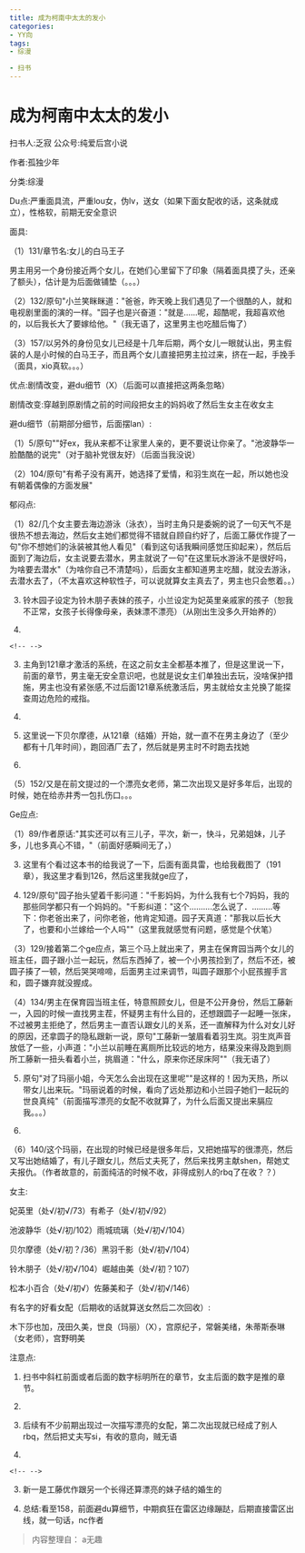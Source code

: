 ```yaml
---
title: 成为柯南中太太的发小
categories:
- YY向
tags:
- 综漫

- 扫书
---
```

# 成为柯南中太太的发小
扫书人:乏寂 公众号:纯爱后宫小说

作者:孤独少年

分类:综漫

Du点:严重面具流，严重lou女，伪lv，送女（如果下面女配收的话，这条就成立），性格软，前期无安全意识

面具:

（1）131/章节名:女儿的白马王子

男主用另一个身份接近两个女儿，在她们心里留下了印象（隔着面具摸了头，还亲了额头），估计是为后面做铺垫（。。。）

（2）132/原句"小兰笑眯眯道："爸爸，昨天晚上我们遇见了一个很酷的人，就和电视剧里面的演的一样。"园子也是兴奋道："就是......呢，超酷呢，我超喜欢他的，以后我长大了要嫁给他。"（我无语了，这里男主也吃醋后悔了）

（3）157/以另外的身份见女儿已经是十几年后期，两个女儿一眼就认出，男主假装的人是小时候的白马王子，而且两个女儿直接把男主拉过来，挤在一起，手挽手（面具，xio真软。。。）

优点:剧情改变，避du细节（X）（后面可以直接把这两条忽略）

剧情改变:穿越到原剧情之前的时间段把女主的妈妈收了然后生女主在收女主

避du细节（前期部分细节，后面摆lan）:

（1）5/原句""好ex，我从来都不让家里人亲的，更不要说让你亲了。"池波静华一脸酷酷的说完"（对于脑补党很友好）（后面当我没说）

（2）104/原句"有希子没有离开，她选择了爱情，和羽生岚在一起，所以她也没有朝着偶像的方面发展"

郁闷点:

（1）82/几个女主要去海边游泳（泳衣），当时主角只是委婉的说了一句天气不是很热不想去海边，然后女主她们都觉得不错就自顾自约好了，后面工藤优作提了一句"你不想她们的泳装被其他人看见"（看到这句话我瞬间感觉压抑起来），然后后面到了海边后，女主说要去潜水，男主就说了一句"在这里玩水游泳不是很好吗，为啥要去潜水"（为啥你自己不清楚吗），后面女主都知道男主吃醋，就没去游泳，去潜水去了，（不太喜欢这种软性子，可以说就算女主真去了，男主也只会憋着。。）

3.  铃木园子设定为铃木朋子表妹的孩子，小兰设定为妃英里亲戚家的孩子（恕我不正常，女孩子长得像母亲，表妹漂不漂亮）（从刚出生没多久开始养的）

4.  

```{=html}
<!-- -->
```
3.  主角到121章才激活的系统，在这之前女主全都基本推了，但是这里说一下，前面的章节，男主毫无安全意识吧，也就是说女主们单独出去玩，没啥保护措施，男主也没有紧张感,不过后面121章系统激活后，男主就给女主兑换了能探查周边危险的戒指。

4.  

5.  这里说一下贝尔摩德，从121章（结婚）开始，就一直不在男主身边了（至少都有十几年时间），跑回酒厂去了，然后就是男主时不时跑去找她

6.  

（5）152/又是在前文提过的一个漂亮女老师，第二次出现又是好多年后，出现的时候，她在给赤井秀一包扎伤口。。。

Ge应点:

（1）89/作者原话:"其实还可以有三儿子，平次，新一，快斗，兄弟姐妹，儿子多，儿也多真心不错，"（前面好感瞬间无了，）

3.  这里有个看过这本书的给我说了一下，后面有面具雷，也给我截图了（191章），我这里才看到126，然后这里我就ge应了，

4.  129/原句"园子抬头望着千影问道："千影妈妈，为什么我有七个7妈妈，我的那些同学都只有一个妈妈的。"千影纠道："这个..........怎么说了．.........等下：你老爸出来了，问你老爸，他肯定知道。园子天真道："那我以后长大了，也要和小兰嫁给一个人吗""（这里我就感觉有问题，感觉是个伏笔）

（3）129/接着第二个ge应点，第三个马上就出来了，男主在保育园当两个女儿的班主任，圆子跟小兰一起玩，然后东西掉了，被一个小男孩捡到了，然后不还，被圆子揍了一顿，然后哭哭啼啼，后面男主过来调节，叫圆子跟那个小屁孩握手言和，圆子嫌弃就没握成。

（4）134/男主在保育园当班主任，特意照顾女儿，但是不公开身份，然后工藤新一，入园的时候一直找男主茬，怀疑男主有什么目的，还想跟圆子一起睡一张床，不过被男主拒绝了，然后男主一直否认跟女儿的关系，还一直解释为什么对女儿好的原因，还拿圆子的隐私跟新一说，原句"工藤新一皱眉看着羽生岚。羽生岚声音放低了一些，小声道："小兰以前睡在离厕所比较远的地方，结果没来得及跑到厕所工藤新一扭头看着小兰，挑眉道："什么，原来你还尿床阿""（我无语了）

5.  原句"对了玛丽小姐，今天怎么会出现在这里呢""是这样的！因为天热，所以带女儿出来玩。"玛丽说着的时候，看向了远处那边和小兰园子她们一起玩的世良真纯"（前面描写漂亮的女配不收就算了，为什么后面又提出来膈应我。。。）

6.  

（6）140/这个玛丽，在出现的时候已经是很多年后，又把她描写的很漂亮，然后又写出她结婚了，有儿子跟女儿，然后丈夫死了，然后来找男主献shen，帮她丈夫报仇。（作者故意的，前面纯洁的时候不收，非得成别人的rbq了在收？？）

女主:

妃英里（处√/初√/73）有希子（处√/初√/92）

池波静华（处√/初/102）雨城琉璃（处√/初√/104）

贝尔摩德（处√/初？/36）黑羽千影（处√/初√/104）

铃木朋子（处√/初√/104）崛越由美（处√/初？107）

松本小百合（处√/初√）佐藤美和子（处√/初√/146）

有名字的好看女配（后期收的话就算送女然后二次回收）:

木下莎也加，茂田久美，世良（玛丽）（X），宫原纪子，常磐美绪，朱蒂斯泰琳（女老师），宫野明美

注意点:

1.  扫书中斜杠前面或者后面的数字标明所在的章节，女主后面的数字是推的章节。

2.  

3.  后续有不少前期出现过一次描写漂亮的女配，第二次出现就已经成了别人rbq，然后把丈夫写si，有收的意向，贼无语

4.  

```{=html}
<!-- -->
```
3.  新一是工藤优作跟另一个长得还算漂亮的妹子结的婚生的

4.  总结:看至158，前面避du算细节，中期疯狂在雷区边缘蹦跶，后期直接雷区出线，就一句话，nc作者


> 内容整理自： a无趣